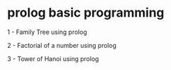 # prolog basic programming

1 - Family Tree using prolog

2 - Factorial of a number using prolog

3 - Tower of Hanoi using prolog
